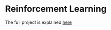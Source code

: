# Reinforcement Learning
 
The full project is explained [here](https://apiquet.com/2021/02/07/reinforcement-learning/)
